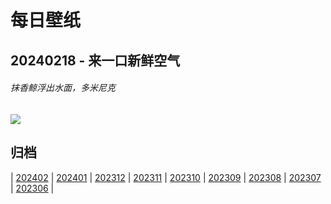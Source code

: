 # 每日壁纸

## 20240218 - 来一口新鲜空气

###### 抹香鲸浮出水面，多米尼克

![](https://www.bing.com/th?id=OHR.DominicaWhales_ZH-CN1293650397_UHD.jpg)

## 归档

| [202402](/202402/README.md)
| [202401](/202401/README.md)
| [202312](/202312/README.md)
| [202311](/202311/README.md)
| [202310](/202310/README.md)
| [202309](/202309/README.md)
| [202308](/202308/README.md)
| [202307](/202307/README.md)
| [202306](/202306/README.md)
|